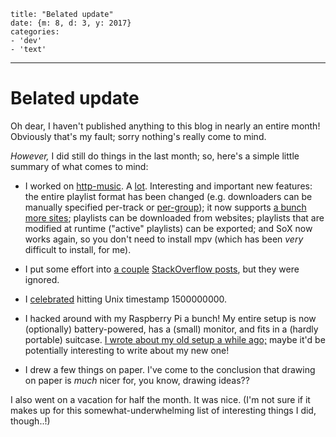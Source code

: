 
    title: "Belated update"
    date: {m: 8, d: 3, y: 2017}
    categories:
    - 'dev'
    - 'text'

---

# Belated update

Oh dear, I haven't published anything to this blog in nearly an entire month!
Obviously that's my fault; sorry nothing's really come to mind.

*However,* I did still do things in the last month; so, here's a simple little
summary of what comes to mind:

* I worked on [http-music][http-music]. A [lot][http-music-commits].
  Interesting and important new features:
  the entire playlist format has been changed (e.g. downloaders can be
  manually specified per-track or [per-group][apply-example]);
  it now supports [a bunch more sites][youtube-dl-supportedsites];
  playlists can be downloaded from websites;
  playlists that are modified at runtime ("active" playlists) can be exported;
  and SoX now works again, so you don't need to install mpv (which has been
  *very* difficult to install, for me).

* I put some effort into [a couple][promise-all]
  [StackOverflow posts][redefine-private], but they were ignored.

* I [celebrated][1500000000000] hitting Unix timestamp 1500000000.

* I hacked around with my Raspberry Pi a bunch! My entire setup is now
  (optionally) battery-powered, has a (small) monitor, and fits in a (hardly
  portable) suitcase. [I wrote about my old setup a while ago;][pi-madness]
  maybe it'd be potentially interesting to write about my new one!

* I drew a few things on paper. I've come to the conclusion that drawing on
  paper is *much* nicer for, you know, drawing ideas??

I also went on a vacation for half the month. It was nice. (I'm not sure if it
makes up for this somewhat-underwhelming list of interesting things I did,
though..!)

  [http-music]: https://github.com/towerofnix/http-music
  [http-music-commits]: https://github.com/towerofnix/http-music/compare/master@%7B2017-07-01%7D...master@%7B2017-08-03%7D
  [apply-example]: https://gist.github.com/towerofnix/cd7465a82c8b367eef221e61c3b6186e
  [youtube-dl-supportedsites]: https://rg3.github.io/youtube-dl/supportedsites.html
  [promise-all]: https://stackoverflow.com/a/44849645/4633828
  [redefine-private]: https://stackoverflow.com/a/45237361/4633828
  [1500000000000]: https://towerofnix.github.io/1500000000000/
  [pi-madness]: posts/11-raspberry-pi-madness.html
